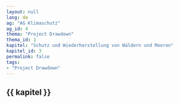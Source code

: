 ```yaml
---
layout: null
lang: de
ag: "AG Klimaschutz"
ag_id: 4
thema: "Project Drawdown"
thema_id: 1
kapitel: "Schutz und Wiederherstellung von Wäldern und Mooren"
kapitel_id: 3
permalink: false
tags:
- "Project Drawdown"
---
```


## {{ kapitel }}
